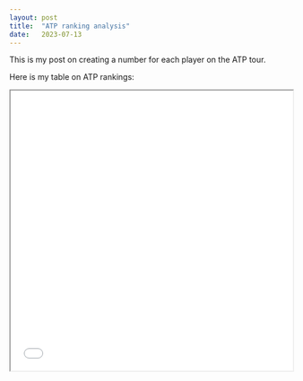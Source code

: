 ```yaml
---
layout: post
title:  "ATP ranking analysis"
date:   2023-07-13
---
```


This is my post on creating a number for each player on the ATP tour.

Here is my table on ATP rankings:

<iframe src="/_scripts/markdown/elo_ranking_adjusted.md" width="100%" height="500"></iframe>